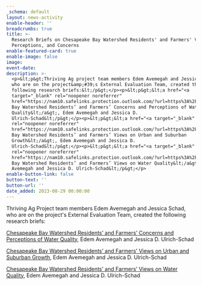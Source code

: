 ```yaml
---
_schema: default
layout: news-activity
enable-header: ''
breadcrumbs: true
title: >-
  Research Briefs on Chesapeake Bay Watershed Residents' and Farmers' Views,
  Perceptions, and Concerns
enable-featured-card: true
enable-image: false
image:
event-date:
description: >-
  <p>&lt;p&gt;Thriving Ag project team members Edem Avemegah and Jessica Schad,
  who are on the project&amp;#39;s External Evaluation Team, created the
  following research briefs:&lt;/p&gt;</p><p>&lt;p&gt;&lt;a href="<a
  target="_blank" rel="noopener noreferrer"
  href="https://nam10.safelinks.protection.outlook.com/?url=https%3A%2F%2Fdigitalcommons.usu.edu%2Fcanri_publications%2F1&amp;data=05%7C01%7Cmas960%40psu.edu%7C2912559a778b4120bb7108dba8e0a2d7%7C7cf48d453ddb4389a9c1c115526eb52e%7C0%7C0%7C638289455614982526%7CUnknown%7CTWFpbGZsb3d8eyJWIjoiMC4wLjAwMDAiLCJQIjoiV2luMzIiLCJBTiI6Ik1haWwiLCJXVCI6Mn0%3D%7C1000%7C%7C%7C&amp;sdata=DG4yAVs5f%2F8xtlySNOsZQ%2F%2BElpTlpt6wGg1z0Uxf99M%3D&amp;reserved=0">https://digitalcommons.usu.edu/canri_publications/1</a>"&gt;Chesapeake
  Bay Watershed Residents’ and Farmers’ Concerns and Perceptions of Water
  Quality&lt;/a&gt;, Edem Avemegah and Jessica D.
  Ulrich-Schad&lt;/p&gt;</p><p>&lt;p&gt;&lt;a href="<a target="_blank"
  rel="noopener noreferrer"
  href="https://nam10.safelinks.protection.outlook.com/?url=https%3A%2F%2Fdigitalcommons.usu.edu%2Fcanri_publications%2F3&amp;data=05%7C01%7Cmas960%40psu.edu%7C2912559a778b4120bb7108dba8e0a2d7%7C7cf48d453ddb4389a9c1c115526eb52e%7C0%7C0%7C638289455614982526%7CUnknown%7CTWFpbGZsb3d8eyJWIjoiMC4wLjAwMDAiLCJQIjoiV2luMzIiLCJBTiI6Ik1haWwiLCJXVCI6Mn0%3D%7C1000%7C%7C%7C&amp;sdata=Kb%2BQCTbJSPKwWPlnF45PFlJ2QNun6FL6LMojUvPlSA4%3D&amp;reserved=0">https://digitalcommons.usu.edu/canri_publications/3</a>"&gt;Chesapeake
  Bay Watershed Residents’ and Farmers’ Views on Urban and Suburban
  Growth&lt;/a&gt;, Edem Avemegah and Jessica D.
  Ulrich-Schad&lt;/p&gt;</p><p>&lt;p&gt;&lt;a href="<a target="_blank"
  rel="noopener noreferrer"
  href="https://nam10.safelinks.protection.outlook.com/?url=https%3A%2F%2Fdigitalcommons.usu.edu%2Fcanri_publications%2F2&amp;data=05%7C01%7Cmas960%40psu.edu%7C2912559a778b4120bb7108dba8e0a2d7%7C7cf48d453ddb4389a9c1c115526eb52e%7C0%7C0%7C638289455614982526%7CUnknown%7CTWFpbGZsb3d8eyJWIjoiMC4wLjAwMDAiLCJQIjoiV2luMzIiLCJBTiI6Ik1haWwiLCJXVCI6Mn0%3D%7C1000%7C%7C%7C&amp;sdata=9lOf1ASfWVK6XlrUgunXIjLoOKtxDmOsVPIr3C5BQRQ%3D&amp;reserved=0">https://digitalcommons.usu.edu/canri_publications/2</a>"&gt;Chesapeake
  Bay Watershed Residents’ and Farmers’ Views on Water Quality&lt;/a&gt;, Edem
  Avemegah and Jessica D. Ulrich-Schad&lt;/p&gt;</p>
enable-button-link: false
button-text: ''
button-url: ''
date_added: 2023-08-29 00:00:00
---
```

Thriving Ag Project team members Edem Avemegah and Jessica Schad, who are on the project's External Evaluation Team, created the following research briefs:

[Chesapeake Bay Watershed Residents’ and Farmers’ Concerns and Perceptions of Water Quality](https://digitalcommons.usu.edu/canri_publications/1), Edem Avemegah and Jessica D. Ulrich-Schad

[Chesapeake Bay Watershed Residents’ and Farmers’ Views on Urban and Suburban Growth](https://digitalcommons.usu.edu/canri_publications/3), Edem Avemegah and Jessica D. Ulrich-Schad

[Chesapeake Bay Watershed Residents’ and Farmers’ Views on Water Quality](https://digitalcommons.usu.edu/canri_publications/2), Edem Avemegah and Jessica D. Ulrich-Schad